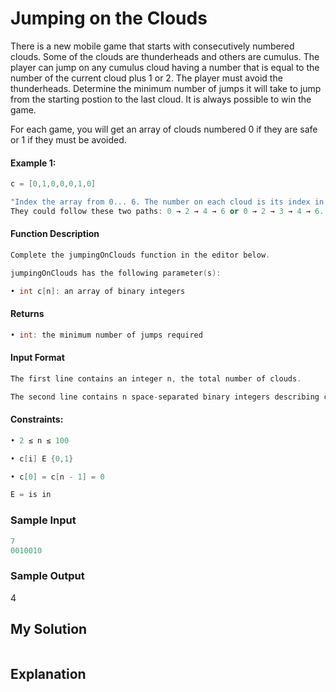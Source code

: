 # Jumping on the Clouds

There is a new mobile game that starts with consecutively numbered clouds. Some of the clouds are thunderheads and others are cumulus. The player can jump on any cumulus cloud having a number that is equal to the number of the current cloud plus 1 or 2. The player must avoid the thunderheads. Determine the minimum number of jumps it will take to jump from the starting postion to the last cloud. It is always possible to win the game.


For each game, you will get an array of clouds numbered 0 if they are safe or 1 if they must be avoided.

#### Example 1:

```c++
c = [0,1,0,0,0,1,0]

"Index the array from 0... 6. The number on each cloud is its index in the list so the player must avoid the clouds at indices 1 and 5.
They could follow these two paths: 0 → 2 → 4 → 6 or 0 → 2 → 3 → 4 → 6. The first path takes 3 jumps while the second takes 4. Return 3."
```


#### Function Description

```c++
Complete the jumpingOnClouds function in the editor below.

jumpingOnClouds has the following parameter(s):

• int c[n]: an array of binary integers
```

#### Returns
```c++
• int: the minimum number of jumps required
```

#### Input Format
```c++
The first line contains an integer n, the total number of clouds. 

The second line contains n space-separated binary integers describing clouds c[i] where 0 ≤ i < n.
```

#### Constraints:
```c++
• 2 ≤ n ≤ 100

• c[i] E {0,1}

• c[0] = c[n - 1] = 0

E = is in
```


### Sample Input
```c++
7
0010010
```

### Sample Output
4

## My Solution

```c++

```

## Explanation

